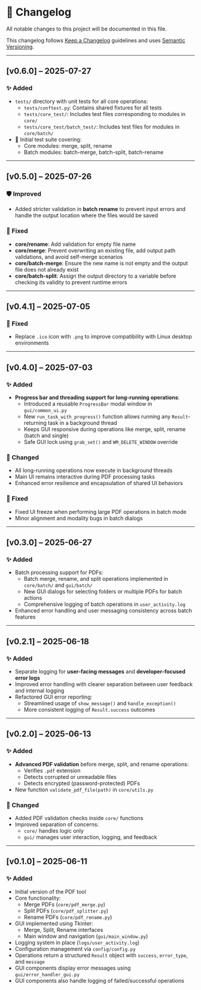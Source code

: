 # 📄 Changelog

All notable changes to this project will be documented in this file.

This changelog follows [Keep a Changelog](https://keepachangelog.com/en/1.0.0/) guidelines and uses [Semantic Versioning](https://semver.org/).

---

## [v0.6.0] – 2025-07-27

### ✨ Added
- `tests/` directory with unit tests for all core operations:
  - `tests/conftest.py`: Contains shared fixtures for all tests
  - `tests/core_test/`: Includes test files corresponding to modules in `core/`
  - `tests/core_test/batch_test/`: Includes test files for modules in `core/batch/`
- 🧪 Initial test suite covering:
  - Core modules: merge, split, rename
  - Batch modules: batch-merge, batch-split, batch-rename
  
---

## [v0.5.0] – 2025-07-26

### 🛡️ Improved
- Added stricter validation in **batch rename** to prevent input errors and handle the output location where the files would be saved

### 🐞 Fixed
- **core/rename**: Add validation for empty file name
- **core/merge**: Prevent overwriting an existing file, add output path validations, and avoid self-merge scenarios
- **core/batch-merge**: Ensure the new name is not empty and the output file does not already exist
- **core/batch-split**: Assign the output directory to a variable before checking its validity to prevent runtime errors

---

## [v0.4.1] – 2025-07-05

### 🐞 Fixed
- Replace `.ico` icon with `.png` to improve compatibility with Linux desktop environments

---

## [v0.4.0] – 2025-07-03

### ✨ Added
- **Progress bar and threading support for long-running operations**:
  - Introduced a reusable `ProgressBar` modal window in `gui/common_ui.py`
  - New `run_task_with_progress()` function allows running any `Result`-returning task in a background thread
  - Keeps GUI responsive during operations like merge, split, rename (batch and single)
  - Safe GUI lock using `grab_set()` and `WM_DELETE_WINDOW` override
  

### 🔧 Changed
- All long-running operations now execute in background threads
- Main UI remains interactive during PDF processing tasks
- Enhanced error resilience and encapsulation of shared UI behaviors

### 🐞 Fixed
- Fixed UI freeze when performing large PDF operations in batch mode
- Minor alignment and modality bugs in batch dialogs

---

## [v0.3.0] – 2025-06-27

### ✨ Added
- Batch processing support for PDFs:
  - Batch merge, rename, and split operations implemented in `core/batch/` and `gui/batch/`
  - New GUI dialogs for selecting folders or multiple PDFs for batch actions
  - Comprehensive logging of batch operations in `user_activity.log`
- Enhanced error handling and user messaging consistency across batch features

---

## [v0.2.1] – 2025-06-18

### ✨ Added

- Separate logging for **user-facing messages** and **developer-focused error logs**
- Improved error handling with clearer separation between user feedback and internal logging
- Refactored GUI error reporting:
  - Streamlined usage of `show_message()` and `handle_exception()`
  - More consistent logging of `Result.success` outcomes

---

## [v0.2.0] – 2025-06-13

### ✨ Added
- **Advanced PDF validation** before merge, split, and rename operations:
  - Verifies `.pdf` extension
  - Detects corrupted or unreadable files
  - Detects encrypted (password-protected) PDFs
- New function `validate_pdf_file(path)` in `core/utils.py`

### 🔧 Changed
- Added PDF validation checks inside `core/` functions
- Improved separation of concerns:
  - `core/` handles logic only
  - `gui/` manages user interaction, logging, and feedback

---

## [v0.1.0] – 2025-06-11

### ✨ Added
- Initial version of the PDF tool
- Core functionality:
  - Merge PDFs (`core/pdf_merge.py`)
  - Split PDFs (`core/pdf_splitter.py`)
  - Rename PDFs (`core/pdf_rename.py`)
- GUI implemented using Tkinter:
  - Merge, Split, Rename interfaces
  - Main window and navigation (`gui/main_window.py`)
- Logging system in place (`logs/user_activity.log`)
- Configuration management via `config/config.py`
- Operations return a structured `Result` object with `success`, `error_type`, and `message`
- GUI components display error messages using `gui/error_handler_gui.py`
- GUI components also handle logging of failed/successful operations
